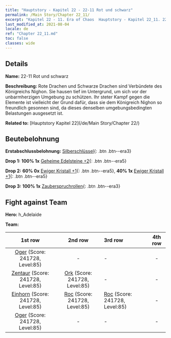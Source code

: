 ```yaml
---
title: "Hauptstory - Kapitel 22 - 22-11 Rot und schwarz"
permalink: /Main Story/Chapter 22_11/
excerpt: "Kapitel 22 - 11. Era of Chaos  Hauptstory - Kapitel 22_11. 22-11 Rot und schwarz"
last_modified_at: 2021-08-04
locale: de
ref: "Chapter 22_11.md"
toc: false
classes: wide
---
```


## Details

 **Name:** 22-11 Rot und schwarz

 **Beschreibung:** Rote Drachen und Schwarze Drachen sind Verbündete des Königreichs Nighon. Sie hausen tief im Untergrund, um sich vor der unbarmherzigen Umgebung zu schützen. Ihr steter Kampf gegen die Elemente ist vielleicht der Grund dafür, dass sie dem Königreich Nighon so freundlich gesonnen sind, da dieses denselben umgebungsbedingten Belastungen ausgesetzt ist.

 **Related to:** [Hauptstory Kapitel 22](/de/Main Story/Chapter 22/)

## Beutebelohnung

 **Erstabschlussbelohnung:** [Silberschlüssel](/ItemsDE/con_693/){: .btn .btn--era3}

 **Drop 1:** **100% 1x** [Geheime Edelsteine +2](/ItemsDE/mat_79/){: .btn .btn--era5}

 **Drop 2:** **60% 0x** [Ewiger Kristall +1](/ItemsDE/mat_73/){: .btn .btn--era5}, **40% 1x** [Ewiger Kristall +1](/ItemsDE/mat_73/){: .btn .btn--era5}

 **Drop 3:** **100% 1x** [Zauberspruchrollen](/ItemsDE/con_694/){: .btn .btn--era3}


## Fight against Team
 **Hero:** h_Adelaide

 **Team:**


  | 1st row | 2nd row | 3rd row | 4th row |
  |:----:|:----:|:----|:----:|
  | [Oger](/de/units/Ogre/) (Score: 241728, Level:85)  | - | - | - |
  | [Zentaur](/de/units/Centaur/) (Score: 241728, Level:85)  | [Ork](/de/units/Orc/) (Score: 241728, Level:85)  | - | - |
  | [Einhorn](/de/units/Unicorn/) (Score: 241728, Level:85)  | [Roc](/de/units/Roc/) (Score: 241728, Level:85)  | [Roc](/de/units/Roc/) (Score: 241728, Level:85)  | - |
  | [Oger](/de/units/Ogre/) (Score: 241728, Level:85)  | - | - | - |


